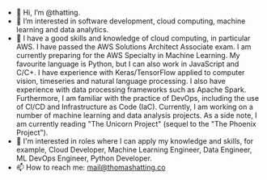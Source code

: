 - 👋 Hi, I’m @thatting.
- 👀 I’m interested in software development, cloud computing, machine learning and data analytics. 
- 🌱  I have a good skills and knowledge of cloud computing, in particular AWS. I have passed the AWS Solutions Architect Associate exam. I am currently preparing for the AWS Specialty in Machine Learning. My favourite language is Python, but I can also work in JavaScript and C/C+. I have experience with Keras/TensorFlow applied to computer vision, timeseries and natural language processing. I also have experience with data processing frameworks such as Apache Spark. Furthermore, I am familiar with the practice of DevOps, including the use of CI/CD and Infrastructure as Code (IaC). Currently, I am working on a number of machine learning and data analysis projects.  As a side note, I am currently reading "The Unicorn Project" (sequel to the "The Phoenix Project").
- 💞️ I'm interested in roles where I can apply my knowledge and skills, for example, Cloud Developer, Machine Learning Engineer, Data Engineer, ML DevOps Engineer, Python Developer. 
- 📫 How to reach me: mail@thomashatting.co

<!---
thatting/thatting is a ✨ special ✨ repository because its `README.md` (this file) appears on your GitHub profile.
You can click the Preview link to take a look at your changes.
--->

